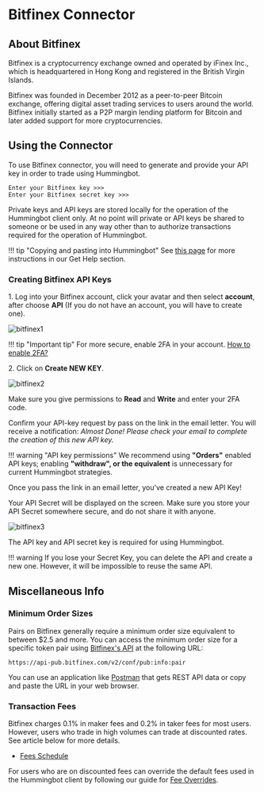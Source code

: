 # Bitfinex Connector

## About Bitfinex

Bitfinex is a cryptocurrency exchange owned and operated by iFinex Inc., which is headquartered in Hong Kong and registered in the British Virgin Islands.   

Bitfinex was founded in December 2012 as a peer-to-peer Bitcoin exchange, offering digital asset trading services to users around the world. Bitfinex initially started as a P2P margin lending platform for Bitcoin and later added support for more cryptocurrencies. 

## Using the Connector

To use Bitfinex connector, you will need to generate and provide your API key in order to trade using Hummingbot.

```
Enter your Bitfinex key >>>
Enter your Bitfinex secret key >>>
```

Private keys and API keys are stored locally for the operation of the Hummingbot client only.
 At no point will private or API keys be shared to someone or be used in any way other 
 than to authorize transactions required for the operation of Hummingbot.

!!! tip "Copying and pasting into Hummingbot"
    See [this page](https://docs.hummingbot.io/support/how-to/#how-do-i-copy-and-paste-in-docker-toolbox-windows) for more instructions in our Get Help section.

### Creating Bitfinex API Keys

1\. Log into your Bitfinex account, click your avatar and then select **account**, after choose **API** (If you do not have an account, you will have to create one).

![bitfinex1](/assets/img/bitfinex1.png)

!!! tip "Important tip"
    For more secure, enable 2FA in your account. [How to enable 2FA?](https://support.bitfinex.com/hc/en-us/articles/115003340249-Google-Authenticator-2FA-Setup)

2\. Click on **Create NEW KEY**.

![bitfinex2](/assets/img/bitfinex2.png)

Make sure you give permissions to **Read** and **Write** and enter your 2FA code.

Confirm your API-key request by pass on the link in the email letter. You will receive a notification: _Almost Done! Please check your email to complete the creation of this new API key._

!!! warning "API key permissions"
    We recommend using **"Orders"** enabled API keys; enabling **"withdraw", or the equivalent** is unnecessary for current Hummingbot strategies.



Once you pass the link in an email letter, you've created a new API Key!

Your API Secret will be displayed on the screen. Make sure you store your API Secret somewhere secure, and do not share it with anyone.

![bitfinex3](/assets/img/bitfinex3.png)


The API key and API secret key is required for using Hummingbot.

!!! warning
    If you lose your Secret Key, you can delete the API and create a new one. However, it will be impossible to reuse the same API.

## Miscellaneous Info

### Minimum Order Sizes

Pairs on Bitfinex generally require a minimum order size equivalent to between $2.5 and more. You can access the minimum order size for a specific token pair using [Bitfinex's API](https://api-pub.bitfinex.com/v2/conf/pub:info:pair) at the following URL:


```
https://api-pub.bitfinex.com/v2/conf/pub:info:pair
```

You can use an application like [Postman](https://www.postman.com/) that gets REST API data or copy and paste the URL in your web browser.



### Transaction Fees

Bitfinex charges 0.1% in maker fees and 0.2% in taker fees for most users. However, users who trade in high volumes can trade at discounted rates. See article below for more details.

- [Fees Schedule](https://www.bitfinex.com/fees)

For users who are on discounted fees can override the default fees used in the Hummingbot client by following our guide for [Fee Overrides](/advanced/fee-overrides/).
